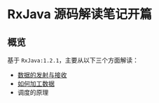 # RxJava 源码解读笔记开篇

## 概览

基于 `RxJava:1.2.1`，主要从以下三个方面解读：

- [数据的发射与接收](RxJava-source-reading-part1.md)
- [如何加工数据](RxJava-source-reading-part2.md)
- 调度的原理
